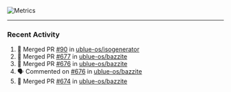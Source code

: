 ![Metrics](https://metrics.lecoq.io/KyleGospo?template=classic&base=header%2C%20activity%2C%20community%2C%20repositories%2C%20metadata&base.indepth=false&base.hireable=false&base.skip=false&config.timezone=America%2FLos_Angeles)

---
### Recent Activity
<!--START_SECTION:activity-->
1. 🎉 Merged PR [#90](https://github.com/ublue-os/isogenerator/pull/90) in [ublue-os/isogenerator](https://github.com/ublue-os/isogenerator)
2. 🎉 Merged PR [#677](https://github.com/ublue-os/bazzite/pull/677) in [ublue-os/bazzite](https://github.com/ublue-os/bazzite)
3. 🎉 Merged PR [#676](https://github.com/ublue-os/bazzite/pull/676) in [ublue-os/bazzite](https://github.com/ublue-os/bazzite)
4. 🗣 Commented on [#676](https://github.com/ublue-os/bazzite/pull/676#issuecomment-1888558595) in [ublue-os/bazzite](https://github.com/ublue-os/bazzite)
5. 🎉 Merged PR [#674](https://github.com/ublue-os/bazzite/pull/674) in [ublue-os/bazzite](https://github.com/ublue-os/bazzite)
<!--END_SECTION:activity-->
